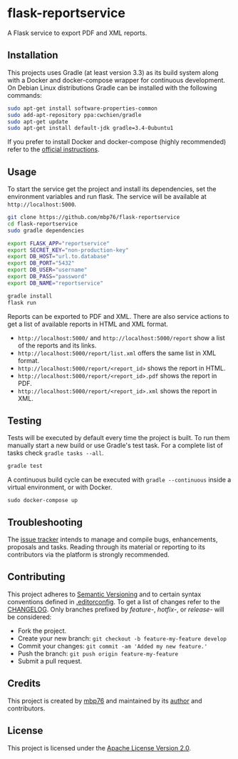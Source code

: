 # flask-reportservice

A Flask service to export PDF and XML reports.

## Installation

This projects uses Gradle (at least version 3.3) as its build system along with
a Docker and docker-compose wrapper for continuous development. On Debian Linux
distributions Gradle can be installed with the following commands:

```bash
sudo apt-get install software-properties-common
sudo add-apt-repository ppa:cwchien/gradle
sudo apt-get update
sudo apt-get install default-jdk gradle=3.4-0ubuntu1
```

If you prefer to install Docker and docker-compose (highly recommended) refer to
the [official instructions][install-docker-compose].

## Usage

To start the service get the project and install its dependencies, set the
environment variables and run flask. The service will be available at
`http://localhost:5000`.

```bash
git clone https://github.com/mbp76/flask-reportservice
cd flask-reportservice
sudo gradle dependencies

export FLASK_APP="reportservice"
export SECRET_KEY="non-production-key"
export DB_HOST="url.to.database"
export DB_PORT="5432"
export DB_USER="username"
export DB_PASS="password"
export DB_NAME="reportservice"

gradle install
flask run
```

Reports can be exported to PDF and XML. There are also service actions to get a
list of available reports in HTML and XML format.

  - `http://localhost:5000/` and `http://localhost:5000/report` show a list of
    the reports and its links.
  - `http://localhost:5000/report/list.xml` offers the same list in XML format.
  - `http://localhost:5000/report/<report_id>` shows the report in HTML.
  - `http://localhost:5000/report/<report_id>.pdf` shows the report in PDF.
  - `http://localhost:5000/report/<report_id>.xml` shows the report in XML.

## Testing

Tests will be executed by default every time the project is built. To run them
manually start a new build or use Gradle's test task. For a complete list of
tasks check `gradle tasks --all`.

```bash
gradle test
```

A continuous build cycle can be executed with `gradle --continuous` inside a
virtual environment, or with Docker.

```
sudo docker-compose up
```

## Troubleshooting

The [issue tracker][issue-tracker] intends to manage and compile bugs,
enhancements, proposals and tasks. Reading through its material or reporting to
its contributors via the platform is strongly recommended.

## Contributing

This project adheres to [Semantic Versioning][semver] and to certain syntax
conventions defined in [.editorconfig][editorconfig]. To get a list of changes
refer to the [CHANGELOG][changelog]. Only branches prefixed by *feature-*,
*hotfix-*, or *release-* will be considered:

  - Fork the project.
  - Create your new branch: `git checkout -b feature-my-feature develop`
  - Commit your changes: `git commit -am 'Added my new feature.'`
  - Push the branch: `git push origin feature-my-feature`
  - Submit a pull request.

## Credits

This project is created by [mbp76][author] and maintained by its
[author][author] and contributors.

## License

This project is licensed under the [Apache License Version 2.0][license].

[author]: https://mbp76.github.io
[issue-tracker]: https://github.com/mbp76/flask-reportservice/issues
[editorconfig]: .editorconfig
[changelog]: CHANGELOG.md
[license]: LICENSE
[semver]: http://semver.org
[install-docker-compose]: https://docs.docker.com/compose/install/
